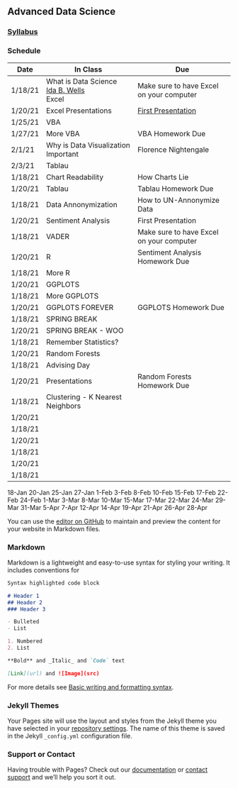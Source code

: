 ## Advanced Data Science 

### [Syllabus](https://github.com/arielcwebster/DataScience/edit/gh-pages/index.md)

### Schedule

| Date      | In Class | Due |
| ----------- | ----------- |----------- |
| 1/18/21  | What is Data Science <br> [Ida B. Wells](https://www.loc.gov/resource/mfd.40021/?sp=19)<br> Excel | Make sure to have Excel on your computer |
| 1/20/21  | Excel Presentations  | [First Presentation](https://docs.google.com/document/d/1g8eOYNe9sDmrstRgvFRZBskxjaIaD7Za4lFXSgPPkVw/edit) |
| 1/25/21  | VBA     | |
| 1/27/21  | More VBA  | VBA Homework Due |
| 2/1/21  | Why is Data Visualization Important   | Florence Nightengale |
| 2/3/21  | Tablau  |  |
| 1/18/21  | Chart Readability   | How Charts Lie |
| 1/20/21  | Tablau  | Tablau Homework Due |
| 1/18/21  | Data Annonymization    | How to UN-Annonymize Data|
| 1/20/21  | Sentiment Analysis | First Presentation |
| 1/18/21  | VADER    | Make sure to have Excel on your computer |
| 1/20/21  | R  | Sentiment Analysis Homework Due |
| 1/18/21  | More R     |  |
| 1/20/21  | GGPLOTS  | |
| 1/18/21  | More GGPLOTS     |  |
| 1/20/21  | GGPLOTS FOREVER  | GGPLOTS Homework Due |
| 1/18/21  | SPRING BREAK   |  |
| 1/20/21  | SPRING BREAK - WOO    |  |
| 1/18/21  |  Remember Statistics?    |  |
| 1/20/21  |  Random Forests | |
| 1/18/21  | Advising Day    | |
| 1/20/21  | Presentations  | Random Forests Homework Due |
| 1/18/21  | Clustering - K Nearest Neighbors   |  |
| 1/20/21  |  |  |
| 1/18/21  |    | |
| 1/20/21  |  |  |
| 1/18/21  |    | |
| 1/20/21  |  |  |
| 1/18/21  |    | |

18-Jan
20-Jan
25-Jan
27-Jan
1-Feb
3-Feb
8-Feb
10-Feb
15-Feb
17-Feb
22-Feb
24-Feb
1-Mar
3-Mar
8-Mar
10-Mar
15-Mar
17-Mar
22-Mar
24-Mar
29-Mar
31-Mar
5-Apr
7-Apr
12-Apr
14-Apr
19-Apr
21-Apr
26-Apr
28-Apr


You can use the [editor on GitHub](https://github.com/arielcwebster/DataScience/edit/gh-pages/index.md) to maintain and preview the content for your website in Markdown files.

### Markdown

Markdown is a lightweight and easy-to-use syntax for styling your writing. It includes conventions for

```markdown
Syntax highlighted code block

# Header 1
## Header 2
### Header 3

- Bulleted
- List

1. Numbered
2. List

**Bold** and _Italic_ and `Code` text

[Link](url) and ![Image](src)
```

For more details see [Basic writing and formatting syntax](https://docs.github.com/en/github/writing-on-github/getting-started-with-writing-and-formatting-on-github/basic-writing-and-formatting-syntax).

### Jekyll Themes

Your Pages site will use the layout and styles from the Jekyll theme you have selected in your [repository settings](https://github.com/arielcwebster/DataScience/settings/pages). The name of this theme is saved in the Jekyll `_config.yml` configuration file.

### Support or Contact

Having trouble with Pages? Check out our [documentation](https://docs.github.com/categories/github-pages-basics/) or [contact support](https://support.github.com/contact) and we’ll help you sort it out.
